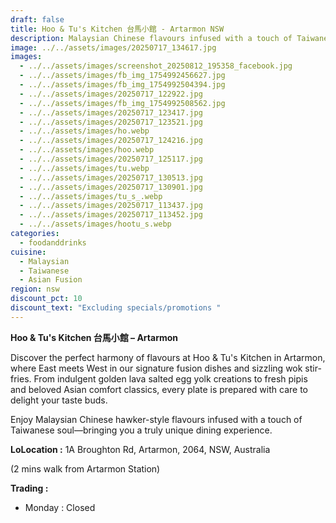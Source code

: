 ```yaml
---
draft: false
title: Hoo & Tu's Kitchen 台馬小館 - Artarmon NSW
description: Malaysian Chinese flavours infused with a touch of Taiwanese soul
image: ../../assets/images/20250717_134617.jpg
images:
  - ../../assets/images/screenshot_20250812_195358_facebook.jpg
  - ../../assets/images/fb_img_1754992456627.jpg
  - ../../assets/images/fb_img_1754992504394.jpg
  - ../../assets/images/20250717_122922.jpg
  - ../../assets/images/fb_img_1754992508562.jpg
  - ../../assets/images/20250717_123417.jpg
  - ../../assets/images/20250717_123521.jpg
  - ../../assets/images/ho.webp
  - ../../assets/images/20250717_124216.jpg
  - ../../assets/images/hoo.webp
  - ../../assets/images/20250717_125117.jpg
  - ../../assets/images/tu.webp
  - ../../assets/images/20250717_130513.jpg
  - ../../assets/images/20250717_130901.jpg
  - ../../assets/images/tu_s_.webp
  - ../../assets/images/20250717_113437.jpg
  - ../../assets/images/20250717_113452.jpg
  - ../../assets/images/hootu_s.webp
categories:
  - foodanddrinks
cuisine:
  - Malaysian
  - Taiwanese
  - Asian Fusion
region: nsw
discount_pct: 10
discount_text: "Excluding specials/promotions "
---
```

**Hoo & Tu's Kitchen 台馬小館 – Artarmon**

Discover the perfect harmony of flavours at Hoo & Tu's Kitchen in Artarmon, where East meets West in our signature fusion dishes and sizzling wok stir-fries. From indulgent golden lava salted egg yolk creations to fresh pipis and beloved Asian comfort classics, every plate is prepared with care to delight your taste buds.

Enjoy Malaysian Chinese hawker-style flavours infused with a touch of Taiwanese soul—bringing you a truly unique dining experience.

**LoLocation :** 1A Broughton Rd, Artarmon, 2064, NSW, Australia 

(2 mins walk from Artarmon Station)

**Trading :**

* Monday : Closed
